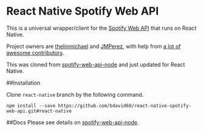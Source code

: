 React Native Spotify Web API
==================

This is a universal wrapper/client for the [Spotify Web API](https://developer.spotify.com/web-api/) that runs on React Native.

Project owners are [thelinmichael](https://github.com/thelinmichael) and [JMPerez](https://github.com/JMPerez), with help from [a lot of awesome contributors](https://github.com/thelinmichael/spotify-web-api-node/network/members).

This was cloned from [spotify-web-api-node](https://github.com/thelinmichael/spotify-web-api-node) and just updated for React Native.

##Installation

Clone `react-native` branch by the following command.
```
npm install --save https://github.com/bdavid68/react-native-spotify-web-api.git#react-native
```

##Docs
Please see details on [spotify-web-api-node](https://github.com/thelinmichael/spotify-web-api-node).